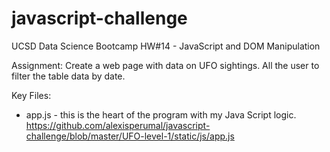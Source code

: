 # javascript-challenge
UCSD Data Science Bootcamp HW#14 - JavaScript and DOM Manipulation

Assignment: Create a web page with data on UFO sightings. All the user to filter the table data by date.

Key Files:
* app.js - this is the heart of the program with my Java Script logic. https://github.com/alexisperumal/javascript-challenge/blob/master/UFO-level-1/static/js/app.js
